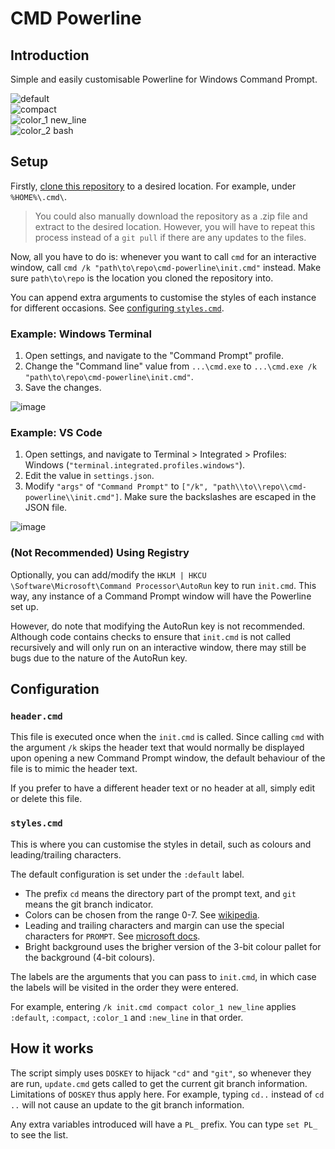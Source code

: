 # CMD Powerline

## Introduction
Simple and easily customisable Powerline for Windows Command Prompt.

![default](https://user-images.githubusercontent.com/13545633/214132836-0bfe0be8-77ac-45ea-86b3-382cc31cc179.png)  
![compact](https://user-images.githubusercontent.com/13545633/214132920-e9dd9524-14bb-43d7-8cf6-0a7ca05fd197.png)  
![color_1 new_line](https://user-images.githubusercontent.com/13545633/214133005-1fd7ecb8-7dba-4c06-8e5e-4e768ac85eab.png)  
![color_2 bash](https://user-images.githubusercontent.com/13545633/214133105-09c96a5a-05b3-4bc2-b587-c8bf226f1a2b.png)

## Setup

Firstly, [clone this repository](https://docs.github.com/en/repositories/creating-and-managing-repositories/cloning-a-repository) to a desired location.
For example, under `%HOME%\.cmd\`.

> You could also manually download the repository as a .zip file and extract to the desired location.
However, you will have to repeat this process instead of a `git pull` if there are any updates to the files.

Now, all you have to do is: whenever you want to call `cmd` for an interactive window, call `cmd /k "path\to\repo\cmd-powerline\init.cmd"` instead.
Make sure `path\to\repo` is the location you cloned the repository into.

You can append extra arguments to customise the styles of each instance for different occasions. See [configuring `styles.cmd`](#stylescmd).

### Example: Windows Terminal
1. Open settings, and navigate to the "Command Prompt" profile.
2. Change the "Command line" value from `...\cmd.exe` to `...\cmd.exe /k "path\to\repo\cmd-powerline\init.cmd"`.
3. Save the changes.

![image](https://user-images.githubusercontent.com/13545633/214117106-f94b7e81-9951-42f4-ab4a-55fd69564790.png)

### Example: VS Code
1. Open settings, and navigate to Terminal > Integrated > Profiles: Windows (`"terminal.integrated.profiles.windows"`).
2. Edit the value in `settings.json`.
3. Modify `"args"` of `"Command Prompt"`
to `["/k", "path\\to\\repo\\cmd-powerline\\init.cmd"]`.
Make sure the backslashes are escaped in the JSON file.

![image](https://user-images.githubusercontent.com/13545633/214119298-71e537d7-d581-4afe-acb9-42b4f25dc1a6.png)

### (Not Recommended) Using Registry
Optionally, you can add/modify the `HKLM | HKCU \Software\Microsoft\Command Processor\AutoRun` key to run `init.cmd`.
This way, any instance of a Command Prompt window will have the Powerline set up.

However, do note that modifying the AutoRun key is not recommended.
Although code contains checks to ensure that `init.cmd` is not called recursively and will only run on an interactive window,
there may still be bugs due to the nature of the AutoRun key.

## Configuration

### `header.cmd`
This file is executed once when the `init.cmd` is called.
Since calling `cmd` with the argument `/k` skips the header text that would normally be displayed upon opening a new Command Prompt window,
the default behaviour of the file is to mimic the header text.

If you prefer to have a different header text or no header at all, simply edit or delete this file.

### `styles.cmd`
This is where you can customise the styles in detail, such as colours and leading/trailing characters.

The default configuration is set under the `:default` label.

 - The prefix `cd` means the directory part of the prompt text, and `git` means the git branch indicator.
 - Colors can be chosen from the range 0-7. See [wikipedia](https://en.wikipedia.org/wiki/ANSI_escape_code#3-bit_and_4-bit).
 - Leading and trailing characters and margin can use the special characters for `PROMPT`. See [microsoft docs](https://learn.microsoft.com/en-us/windows-server/administration/windows-commands/prompt#remarks).
 - Bright background uses the brigher version of the 3-bit colour pallet for the background (4-bit colours).

The labels are the arguments that you can pass to `init.cmd`, in which case the labels will be visited in the order they were entered.

For example, entering `/k init.cmd compact color_1 new_line` applies `:default`, `:compact`, `:color_1` and `:new_line` in that order.

## How it works
The script simply uses `DOSKEY` to hijack `"cd"` and `"git"`, so whenever they are run,
`update.cmd` gets called to get the current git branch information. Limitations of `DOSKEY` thus apply here.
For example, typing `cd..` instead of `cd ..` will not cause an update to the git branch information.

Any extra variables introduced will have a `PL_` prefix. You can type `set PL_` to see the list.

